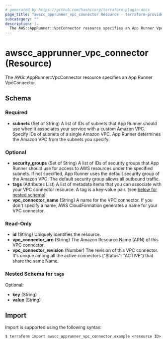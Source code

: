 ```yaml
---
# generated by https://github.com/hashicorp/terraform-plugin-docs
page_title: "awscc_apprunner_vpc_connector Resource - terraform-provider-awscc"
subcategory: ""
description: |-
  The AWS::AppRunner::VpcConnector resource specifies an App Runner VpcConnector.
---
```


# awscc_apprunner_vpc_connector (Resource)

The AWS::AppRunner::VpcConnector resource specifies an App Runner VpcConnector.



<!-- schema generated by tfplugindocs -->
## Schema

### Required

- **subnets** (Set of String) A list of IDs of subnets that App Runner should use when it associates your service with a custom Amazon VPC. Specify IDs of subnets of a single Amazon VPC. App Runner determines the Amazon VPC from the subnets you specify.

### Optional

- **security_groups** (Set of String) A list of IDs of security groups that App Runner should use for access to AWS resources under the specified subnets. If not specified, App Runner uses the default security group of the Amazon VPC. The default security group allows all outbound traffic.
- **tags** (Attributes List) A list of metadata items that you can associate with your VPC connector resource. A tag is a key-value pair. (see [below for nested schema](#nestedatt--tags))
- **vpc_connector_name** (String) A name for the VPC connector. If you don't specify a name, AWS CloudFormation generates a name for your VPC connector.

### Read-Only

- **id** (String) Uniquely identifies the resource.
- **vpc_connector_arn** (String) The Amazon Resource Name (ARN) of this VPC connector.
- **vpc_connector_revision** (Number) The revision of this VPC connector. It's unique among all the active connectors ("Status": "ACTIVE") that share the same Name.

<a id="nestedatt--tags"></a>
### Nested Schema for `tags`

Optional:

- **key** (String)
- **value** (String)

## Import

Import is supported using the following syntax:

```shell
$ terraform import awscc_apprunner_vpc_connector.example <resource ID>
```
